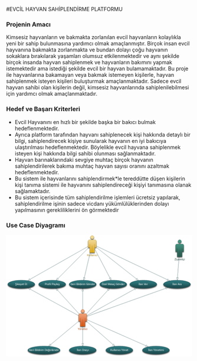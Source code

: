 #EVCİL HAYVAN SAHİPLENDİRME PLATFORMU 

<h3>Projenin Amacı</h3>

 Kimsesiz hayvanların ve bakmakta zorlanılan evcil hayvanların kolaylıkla yeni bir sahip bulunmasına yardımcı olmak amaçlanmıştır.
  Birçok insan evcil hayvanına bakmakta zorlanmakta ve bundan dolayı çoğu hayvanın sokaklara bırakılarak yaşamları olumsuz etkilenmektedir
  ve aynı şekilde birçok insanda hayvan sahiplenmek ve hayvanların bakımını yapmak istemektedir ama istediği şekilde evcil bir 
  hayvan bulamamaktadır. Bu proje ile hayvanlarına bakamayan veya bakmak istemeyen kişilerle, hayvan sahiplenmek isteyen kişileri
  buluşturmak amaçlanmaktadır. 
Sadece evcil hayvan sahibi olan kişilerin değil, kimsesiz hayvanlarında sahiplenilebilmesi için yardımcı olmak amaçlanmaktadır. 
           
 <h3>Hedef ve Başarı Kriterleri</h3>
 
- Evcil Hayvanını en hızlı bir şekilde başka bir bakıcı bulmak hedeflenmektedir.
- Ayrıca platform tarafından hayvanı sahiplenecek kişi hakkında detaylı bir bilgi, sahiplendirecek kişiye sunularak hayvanın en iyi bakıcıya ulaştırılması hedeflenmektedir. Böylelikle evcil hayvana sahiplenmek isteyen kişi hakkında bilgi sahibi olunması sağlanmaktadır.
- Hayvan barınaklarındaki sevgiye muhtaç birçok hayvanın sahiplendirilerek bakıma muhtaç hayvan sayısı oranını azaltmak hedeflenmektedir.
- Bu sistem ile hayvanlarını sahiplendirmek*le tereddütte düşen kişilerin kişi tanıma sistemi ile hayvanını sahiplendireceği kişiyi tanımasına olanak sağlamaktadır.
- Bu sistem içerisinde tüm sahiplendirilme işlemleri ücretsiz yapılarak, sahiplendirilme işinin sadece vicdanı yükümlülüklerinden dolayı yapılmasının gerekliliklerini ön görmektedir

<h3>Use Case Diyagramı</h3>

![GitHub Logo](https://github.com/mzgg/social-responsibility/blob/master/Documents/Visio%20Diagramlar/Use-Case.png)


